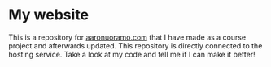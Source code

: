 # My website

This is a repository for [aaronuoramo.com](https://www.aaronuoramo.com) that I have made as a course project and afterwards updated. This repository is directly connected to the hosting service.
Take a look at my code and tell me if I can make it better!
